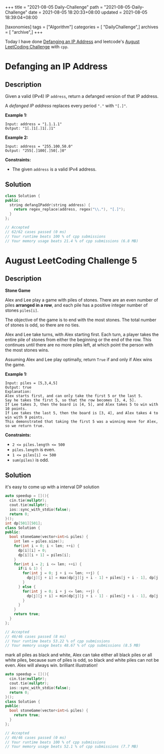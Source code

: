 +++
title = "2021-08-05 Daily-Challenge"
path = "2021-08-05-Daily-Challenge"
date = 2021-08-05 18:20:33+08:00
updated = 2021-08-05 18:39:04+08:00

[taxonomies]
tags = ["Algorithm"]
categories = [ "DailyChallenge",]
archives = [ "archive",]
+++

Today I have done [Defanging an IP Address](https://leetcode.com/problems/defanging-an-ip-address/description/) and leetcode's [August LeetCoding Challenge](https://leetcode.com/explore/challenge/card/august-leetcoding-challenge-2021/613/week-1-august-1st-august-7th/3839/) with `cpp`.

<!-- more -->

# Defanging an IP Address

## Description

Given a valid (IPv4) IP `address`, return a defanged version of that IP address.

A *defanged IP address* replaces every period `"."` with `"[.]"`.

 

**Example 1:**

```
Input: address = "1.1.1.1"
Output: "1[.]1[.]1[.]1"
```

**Example 2:**

```
Input: address = "255.100.50.0"
Output: "255[.]100[.]50[.]0"
```

 

**Constraints:**

- The given `address` is a valid IPv4 address.

## Solution

``` cpp
class Solution {
public:
  string defangIPaddr(string address) {
    return regex_replace(address, regex("\\."), "[.]");
  }
};

// Accepted
// 62/62 cases passed (0 ms)
// Your runtime beats 100 % of cpp submissions
// Your memory usage beats 21.4 % of cpp submissions (6.8 MB)
```

# August LeetCoding Challenge 5

## Description

**Stone Game**

Alex and Lee play a game with piles of stones. There are an even number of piles **arranged in a row**, and each pile has a positive integer number of stones `piles[i]`.

The objective of the game is to end with the most stones. The total number of stones is odd, so there are no ties.

Alex and Lee take turns, with Alex starting first. Each turn, a player takes the entire pile of stones from either the beginning or the end of the row. This continues until there are no more piles left, at which point the person with the most stones wins.

Assuming Alex and Lee play optimally, return `True` if and only if Alex wins the game.

 

**Example 1:**

```
Input: piles = [5,3,4,5]
Output: true
Explanation: 
Alex starts first, and can only take the first 5 or the last 5.
Say he takes the first 5, so that the row becomes [3, 4, 5].
If Lee takes 3, then the board is [4, 5], and Alex takes 5 to win with 10 points.
If Lee takes the last 5, then the board is [3, 4], and Alex takes 4 to win with 9 points.
This demonstrated that taking the first 5 was a winning move for Alex, so we return true.
```

 

**Constraints:**

- `2 <= piles.length <= 500`
- `piles.length` is even.
- `1 <= piles[i] <= 500`
- `sum(piles)` is odd.

## Solution

it's easy to come up with a interval DP solution

``` cpp
auto speedup = [](){
  cin.tie(nullptr);
  cout.tie(nullptr);
  ios::sync_with_stdio(false);
  return 0;
}();
int dp[501][501];
class Solution {
public:
  bool stoneGame(vector<int>& piles) {
    int len = piles.size();
    for(int i = 0; i < len; ++i) {
      dp[i][i] = 0;
      dp[i][i + 1] = piles[i];
    }
    for(int i = 2; i <= len; ++i) {
      if(i & 1) {
        for(int j = 0; j + i <= len; ++j) {
          dp[j][j + i] = max(dp[j][j + i - 1] + piles[j + i - 1], dp[j + 1][j + i] + piles[j]);
        }
      } else {
        for(int j = 0; i + j <= len; ++j) {
          dp[j][j + i] = min(dp[j][j + i - 1] - piles[j + i - 1], dp[j + 1][j + i] - piles[j]);
        }
      }
    }
    return true;
  }
};

// Accepted
// 46/46 cases passed (8 ms)
// Your runtime beats 53.22 % of cpp submissions
// Your memory usage beats 48.67 % of cpp submissions (8.5 MB)
```

mark all piles as black and white, Alex can take either all black piles or all white piles, because sum of piles is odd, so black and white piles can not be even. Alex will always win. brilliant illustration!

``` cpp
auto speedup = [](){
  cin.tie(nullptr);
  cout.tie(nullptr);
  ios::sync_with_stdio(false);
  return 0;
}();
class Solution {
public:
  bool stoneGame(vector<int>& piles) {
    return true;
  }
};

// Accepted
// 46/46 cases passed (0 ms)
// Your runtime beats 100 % of cpp submissions
// Your memory usage beats 52.1 % of cpp submissions (7.7 MB)
```
